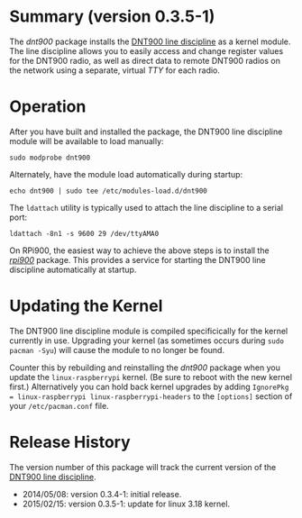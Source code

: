 Summary (version 0.3.5-1)
=========================

The *dnt900* package installs the [DNT900 line discipline](https://github.com/mholling/dnt900) as a kernel module. The line discipline allows you to easily access and change register values for the DNT900 radio, as well as direct data to remote DNT900 radios on the network using a separate, virtual *TTY* for each radio.

Operation
=========

After you have built and installed the package, the DNT900 line discipline module will be available to load manually:

    sudo modprobe dnt900

Alternately, have the module load automatically during startup:

    echo dnt900 | sudo tee /etc/modules-load.d/dnt900

The `ldattach` utility is typically used to attach the line discipline to a serial port:

    ldattach -8n1 -s 9600 29 /dev/ttyAMA0

On RPi900, the easiest way to achieve the above steps is to install the [*rpi900*](../rpi900/) package. This provides a service for starting the DNT900 line discipline automatically at startup.

Updating the Kernel
===================

The DNT900 line discipline module is compiled specificically for the kernel currently in use. Upgrading your kernel (as sometimes occurs during `sudo pacman -Syu`) will cause the module to no longer be found.

Counter this by rebuilding and reinstalling the *dnt900* package when you update the `linux-raspberrypi` kernel. (Be sure to reboot with the new kernel first.) Alternatively you can hold back kernel upgrades by adding `IgnorePkg = linux-raspberrypi linux-raspberrypi-headers` to the `[options]` section of your `/etc/pacman.conf` file.

Release History
===============

The version number of this package will track the current version of the [DNT900 line discipline](https://github.com/mholling/dnt900).

* 2014/05/08: version 0.3.4-1: initial release.
* 2015/02/15: version 0.3.5-1: update for linux 3.18 kernel.
